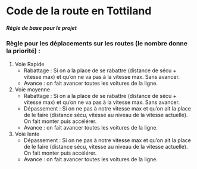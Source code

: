 # Code de la route en Tottiland
##### Règle de base pour le projet

### Règle pour les déplacements sur les routes (le nombre donne la priorité) :
1. Voie Rapide 
   * Rabattage : Si on a la place de se rabattre (distance de sécu + vitesse max) et qu’on ne va pas à la vitesse max. Sans avancer.
   * Avance : on fait avancer toutes les voitures de la ligne.
2. Voie moyenne
   * Rabattage : Si on a la place de se rabattre (distance de sécu + vitesse max) et qu’on ne va pas à la vitesse max. Sans avancer.
   * Dépassement : Si on ne pas à notre vitesse max et qu’on ait la place de le faire (distance sécu, vitesse au niveau de la vitesse actuelle).         On fait monter puis accélérer.
   * Avance : on fait avancer toutes les voitures de la ligne.
3. Voie lente
   * Dépassement : Si on ne pas à notre vitesse max et qu’on ait la place de le faire (distance sécu, vitesse au niveau de la vitesse actuelle). On fait monter puis accélérer.
   * Avance : on fait avancer toutes les voitures de la ligne.
